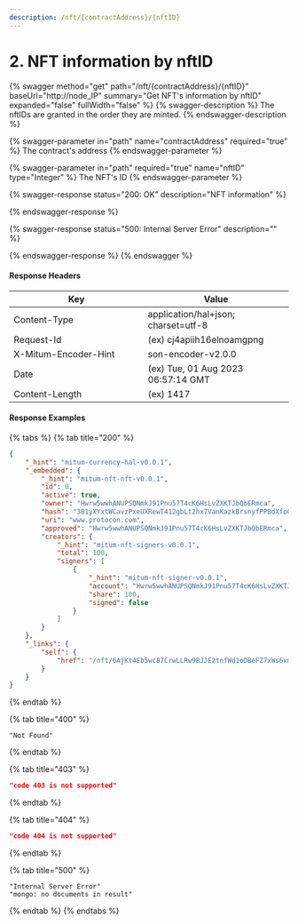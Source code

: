 ```yaml
---
description: /nft/{contractAddress}/{nftID}
---
```


# 2. NFT information by nftID

{% swagger method="get" path="/nft/{contractAddress}/{nftID}" baseUrl="http://node_IP" summary="Get NFT's information by nftID" expanded="false" fullWidth="false" %}
{% swagger-description %}
The nftIDs are granted in the order they are minted.
{% endswagger-description %}

{% swagger-parameter in="path" name="contractAddress" required="true" %}
The contract's address
{% endswagger-parameter %}

{% swagger-parameter in="path" required="true" name="nftID" type="Integer" %}
The NFT's ID
{% endswagger-parameter %}

{% swagger-response status="200: OK" description="NFT information" %}

{% endswagger-response %}

{% swagger-response status="500: Internal Server Error" description="" %}

{% endswagger-response %}
{% endswagger %}



#### Response Headers

<table><thead><tr><th width="226">Key</th><th>Value</th></tr></thead><tbody><tr><td>Content-Type</td><td>application/hal+json; charset=utf-8</td></tr><tr><td>Request-Id</td><td>(ex) cj4apiih16elnoamgpng</td></tr><tr><td>X-Mitum-Encoder-Hint</td><td>son-encoder-v2.0.0</td></tr><tr><td>Date</td><td>(ex) Tue, 01 Aug 2023 06:57:14 GMT</td></tr><tr><td>Content-Length</td><td>(ex) 1417</td></tr></tbody></table>



#### Response Examples

{% tabs %}
{% tab title="200" %}
```json
{
    "_hint": "mitum-currency-hal-v0.0.1",
    "_embedded": {
        "_hint": "mitum-nft-nft-v0.0.1",
        "id": 0,
        "active": true,
        "owner": "Hwrw5wwhANUPSQNmkJ91Pnu57T4cK6HsLvZXKTJbQbERmca",
        "hash": "381yXYxtWCavzPxeUXRewT412gbLt2hx7VanKazkBrsnyfPPBdXfoG52Yb2wkF8vC3KJyoWgETpsN6k97mQ8tUXr1CmTedcj",
        "uri": "www.protocon.com",
        "approved": "Hwrw5wwhANUPSQNmkJ91Pnu57T4cK6HsLvZXKTJbQbERmca",
        "creators": {
            "_hint": "mitum-nft-signers-v0.0.1",
            "total": 100,
            "signers": [
                {
                    "_hint": "mitum-nft-signer-v0.0.1",
                    "account": "Hwrw5wwhANUPSQNmkJ91Pnu57T4cK6HsLvZXKTJbQbERmca",
                    "share": 100,
                    "signed": false
                }
            ]
        }
    },
    "_links": {
        "self": {
            "href": "/nft/6AjKt4Eb5wc87CrwLLRw9BJJE2tnfWd1oDBeFZ7xWs6xmca/0"
        }
    }
}
```
{% endtab %}

{% tab title="400" %}
```
"Not Found"
```
{% endtab %}

{% tab title="403" %}
```json
"code 403 is not supported"
```
{% endtab %}

{% tab title="404" %}
```json
"code 404 is not supported"
```
{% endtab %}

{% tab title="500" %}
```
"Internal Server Error"
"mongo: no documents in result"
```
{% endtab %}
{% endtabs %}

